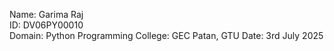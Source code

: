 Name: Garima Raj  
ID: DV06PY00010  
Domain: Python Programming 
College: GEC Patan, GTU
Date: 3rd July 2025 
